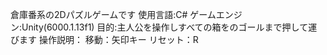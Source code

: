 倉庫番系の2Dパズルゲームです
使用言語:C#
ゲームエンジン:Unity(6000.1.13f1)
目的:主人公を操作しすべての箱をのゴールまで押して運びます
操作説明：
  移動：矢印キー
  リセット：R
